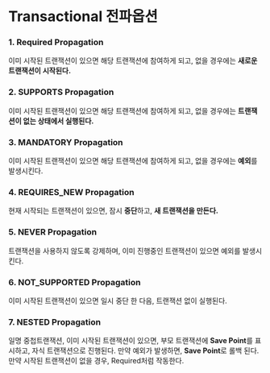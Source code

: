 # Transactional 전파옵션



### 1. Required Propagation
 이미 시작된 트랜잭션이 있으면 해당 트랜잭션에 참여하게 되고, 없을 경우에는 **새로운 트랜잭션이 시작된다.** 


### 2. SUPPORTS Propagation
이미 시작된 트랜잭션이 있으면 해당 트랜잭션에 참여하게 되고, 
없을 경우에는 **트랜잭션이 없는 상태에서 실행된다.** 


### 3. MANDATORY Propagation
이미 시작된 트랜잭션이 있으면 해당 트랜잭션에 참여하게 되고, 없을 경우에는 **예외**를 발생시킨다.

### 4. REQUIRES_NEW Propagation
현재 시작되는 트랜잭션이 있으면, 잠시 **중단**하고, **새 트랜잭션을 만든다.** 

### 5. NEVER Propagation
트랜잭션을 사용하지 않도록 강제하며, 이미 진행중인 트랜잭션이 있으면 예외를 발생시킨다. 

### 6. NOT_SUPPORTED Propagation
이미 시작된 트랜잭션이 있으면 일시 중단 한 다음, 트랜잭션 없이 실행된다.


### 7. NESTED Propagation
일명 중첩트랜잭션, 이미 시작된 트랜잭션이 있으면, 부모 트랜잭션에 **Save Point**를 표시하고, 자식 트랜잭션으로 진행된다. 만약 예외가 발생하면, **Save Point**로 롤백 된다.
만약 시작된 트랜잭션이 없을 경우, Required처럼 작동한다.